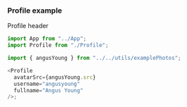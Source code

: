 ### Profile example

Profile header

```js
import App from "../App";
import Profile from "./Profile";

import { angusYoung } from "../../utils/examplePhotos";

<Profile
  avatarSrc={angusYoung.src}
  username="angusyoung"
  fullname="Angus Young"
/>;
```
